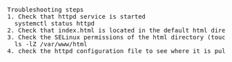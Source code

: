<pre> 
Troubleshooting steps
1. Check that httpd service is started
  systemctl status httpd
2. Check that index.html is located in the default html directory /var/www/html
3. Check the SELinux permissions of the html directory (touch a file in the directory if you have to)
  ls -lZ /var/www/html
4. check the httpd configuration file to see where it is pulling from. 

